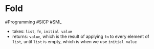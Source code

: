 # Fold
#Programming #SICP #SML
+ takes: `list`, `fn`, `initial value`
+ returns: `value`, which is the result of applying `fn` to every element of `list`, until `list` is empty, which is when we use `initial value`